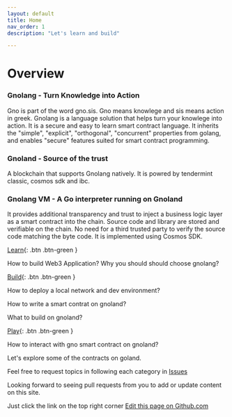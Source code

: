 ```yaml
---
layout: default
title: Home
nav_order: 1
description: "Let's learn and build"

---
```




# Overview


### Gnolang - Turn Knowledge into Action

Gno is part of the word gno.sis. Gno means knowlege and sis means action in greek. Gnolang is a language solution that helps turn your knowlege into action. It is a secure and easy to learn smart contract language. It inherits the "simple", "explicit", "orthogonal", "concurrent" properties from golang, and enables "secure" features suited for smart contract programming. 

### Gnoland - Source of the trust

A blockchain that supports Gnolang natively. It is powred by tendermint classic, cosmos sdk and ibc. 

### Gnolang VM - A Go interpreter running on Gnoland

It provides additional transparency and trust to inject a business logic layer as a smart contract into the chain. Source code and library are stored and verifiable on the chain. No need for a third trusted party to verify the source code matching the byte code. It is implemented using Cosmos SDK.



[Learn](https://piux2.github.io/learn_gno/learn/learn.html){: .btn .btn-green }

How to build Web3 Application? 
Why you should should choose gnolang?

[Build](https://piux2.github.io/learn_gno/learn/build.html){: .btn .btn-green }

How to deploy a local network and dev environment?

How to write a smart contrat on gnoland?

What to build on gnoland?


[Play](https://piux2.github.io/learn_gno/learn/play.html){: .btn .btn-green }

How to interact with gno smart contract on gnoland? 

Let's explore some of the contracts on goland.










Feel free to request topics in following each category in
[Issues](https://github.com/piux2/learn_gno/issues)

Looking forward to seeing pull requests from you to add or update content on this site. 

Just click the link on the top right corner
[Edit this page on Github.com](https://github.com/piux2/learn_gno/tree/gh-pages/index.md)






    
    
